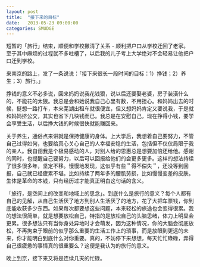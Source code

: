 ```yaml
---
layout: post
title:  "接下来的目标"
date:   2013-05-23 09:00:00
categories: SMUDGE
---
```


短暂的「旅行」结束，顺便和学校撇清了关系 - 顺利把户口从学校迁回了老家。至于其中麻烦的过程就不多吐槽了，以后我的儿子考上大学绝对不会轻易让他把户口迁到学校。



来南京的路上，发了一条说说：「接下来很长一段时间的目标：1）挣钱；2）养生；3）旅行。」



挣钱的意义不必多说，回来妈妈说我花钱狠，说以后还要娶老婆，房子装潢什么的，不能花的太狠。我总是会和她说我自己心里有数，不用担心。和妈妈出去的时候，挺想一路打车，本来芜湖出租车就很便宜，但又想妈妈肯定又要说我，于是就和妈妈挤公交，其实也省下几块钱而已。我总是在安慰自己，现在挣得小钱，要学会享受生活，以后挣大钱的时候很快就能赚回来。



关于养生，通俗点来讲就是保持健康的身体。上大学后，我想着自己要努力，不管自己过得如何，也要给真心关心自己的人幸福安稳的生活，包括但不仅仅局限于我的亲人。我自诩我是个极易感动的人，对别人给的恩惠总是想要加倍还给他。感谢的同时，也提醒自己要努力，以后可以回报给他们的会更多更多。这样的想法持续了很多很多年，坚定不移。慢慢地发现，这似乎有些＂得不偿失＂，还没等到回报，自己就已经疲累不堪。比如持续了两年多的腰肌劳损，比如慢慢变差的皮肤。生体是革命的本钱，只有经历过才能真正明白这句话的含义。



「旅行，是空间上的改变和地域上的思念」。到底什么是旅行的意义？每个人都有自己的见解，从自己生活厌了地方到别人生活厌了的地方，花了大把车票钱，你到底能收获多少东西。如果每次都要想这些问题，本来轻松的旅途也会变得很累。我的想法很简单，就是想要放松自己，特指的是放松自己的头脑思绪，体力上明显会更累。很多想法只有当你身处异地时才会萌发，因为这种情况，你的大脑会彻底放松，不再拘束于眼前的似乎那么重要的生活工作上的琐事，而是放眼到更远的未来，你才能明白到底什么对你重要。真的，不妨停下来想想，每天忙忙碌碌，弄得自己很疲惫的事情真的很重要么？这便是我认为的旅行的意义。



晚上到京，接下来又将是连续几天的忙碌。